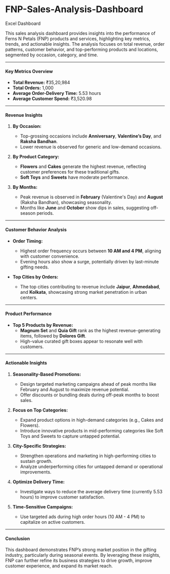 # FNP-Sales-Analysis-Dashboard
Excel Dashboard

This sales analysis dashboard provides insights into the performance of Ferns N Petals (FNP) products and services, highlighting key metrics, trends, and actionable insights. The analysis focuses on total revenue, order patterns, customer behavior, and top-performing products and locations, segmented by occasion, category, and time.

---

#### **Key Metrics Overview**
- **Total Revenue:** ₹35,20,984
- **Total Orders:** 1,000
- **Average Order-Delivery Time:** 5.53 hours
- **Average Customer Spend:** ₹3,520.98

---

#### **Revenue Insights**
1. **By Occasion:**
   - Top-grossing occasions include **Anniversary**, **Valentine’s Day**, and **Raksha Bandhan**.
   - Lower revenue is observed for generic and low-demand occasions.
   
2. **By Product Category:**
   - **Flowers** and **Cakes** generate the highest revenue, reflecting customer preferences for these traditional gifts.
   - **Soft Toys** and **Sweets** have moderate performance.

3. **By Months:**
   - Peak revenue is observed in **February** (Valentine's Day) and **August** (Raksha Bandhan), showcasing seasonality.
   - Months like **June** and **October** show dips in sales, suggesting off-season periods.

---

#### **Customer Behavior Analysis**
- **Order Timing:**
   - Highest order frequency occurs between **10 AM and 4 PM**, aligning with customer convenience.
   - Evening hours also show a surge, potentially driven by last-minute gifting needs.
   
- **Top Cities by Orders:**
   - The top cities contributing to revenue include **Jaipur**, **Ahmedabad**, and **Kolkata**, showcasing strong market penetration in urban centers.

---

#### **Product Performance**
- **Top 5 Products by Revenue:**
   - **Magnum Set** and **Quia Gift** rank as the highest revenue-generating items, followed by **Dolores Gift**.
   - High-value curated gift boxes appear to resonate well with customers.

---

#### **Actionable Insights**
1. **Seasonality-Based Promotions:**
   - Design targeted marketing campaigns ahead of peak months like February and August to maximize revenue potential.
   - Offer discounts or bundling deals during off-peak months to boost sales.

2. **Focus on Top Categories:**
   - Expand product options in high-demand categories (e.g., Cakes and Flowers).
   - Introduce innovative products in mid-performing categories like Soft Toys and Sweets to capture untapped potential.

3. **City-Specific Strategies:**
   - Strengthen operations and marketing in high-performing cities to sustain growth.
   - Analyze underperforming cities for untapped demand or operational improvements.

4. **Optimize Delivery Time:**
   - Investigate ways to reduce the average delivery time (currently 5.53 hours) to improve customer satisfaction.

5. **Time-Sensitive Campaigns:**
   - Use targeted ads during high order hours (10 AM - 4 PM) to capitalize on active customers.
   
---

#### **Conclusion**
This dashboard demonstrates FNP’s strong market position in the gifting industry, particularly during seasonal events. By leveraging these insights, FNP can further refine its business strategies to drive growth, improve customer experience, and expand its market reach.
